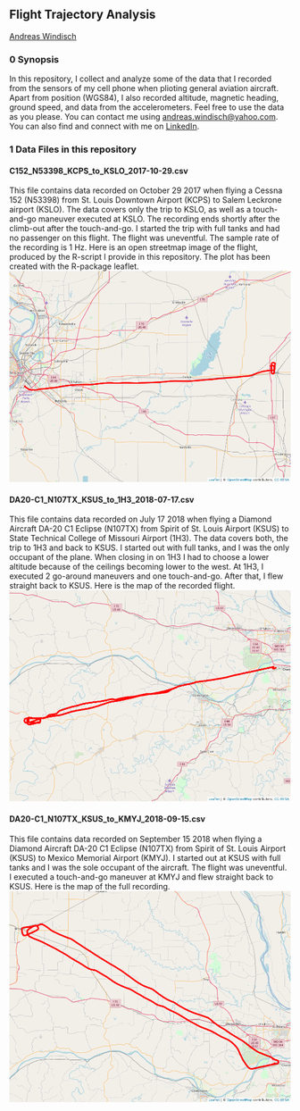 ## Flight Trajectory Analysis   
[Andreas Windisch](https://www.linkedin.com/in/andreas-windisch-physics/)
   
### 0 Synopsis   
In this repository, I collect and analyze some of the data that I recorded from the sensors of my cell phone when plioting general aviation aircraft. Apart from position (WGS84), I also recorded altitude, magnetic heading, ground speed, and data from the accelerometers.
Feel free to use the data as you please. You can contact me using andreas.windisch@yahoo.com. You can also find and connect with me on [LinkedIn](https://www.linkedin.com/in/andreas-windisch-physics/).

### 1 Data Files in this repository   

#### C152_N53398_KCPS_to_KSLO_2017-10-29.csv     
This file contains data recorded on October 29 2017 when flying a Cessna 152 (N53398) from St. Louis Downtown Airport (KCPS) to Salem Leckrone airport (KSLO). The data covers only the trip to KSLO, as well as a touch-and-go maneuver executed at KSLO. The recording ends shortly after the climb-out after the touch-and-go. I started the trip with full tanks and had no passenger on this flight. The flight was uneventful. The sample rate of the recording is 1 Hz. Here is an open streetmap image of the flight, produced by the R-script I provide in this repository. The plot has been created with the R-package leaflet.    
![](flight1_map.png)

#### DA20-C1_N107TX_KSUS_to_1H3_2018-07-17.csv   
This file contains data recorded on July 17 2018 when flying a Diamond Aircraft DA-20 C1 Eclipse (N107TX) from Spirit of St. Louis Airport (KSUS) to State Technical College of Missouri Airport (1H3). The data covers both, the trip to 1H3 and back to KSUS. I started out with full tanks, and I was the only occupant of the plane. When closing in on 1H3 I had to choose a lower altitude because of the ceilings becoming lower to the west. At 1H3, I executed 2 go-around maneuvers and one touch-and-go. After that, I flew straight back to KSUS. Here is the map of the recorded flight.   
![](flight2_map.png)

#### DA20-C1_N107TX_KSUS_to_KMYJ_2018-09-15.csv 
This file contains data recorded on September 15 2018 when flying a Diamond Aircraft DA-20 C1 Eclipse (N107TX) from Spirit of St. Louis Airport (KSUS) to Mexico Memorial Airport (KMYJ). I started out at KSUS with full tanks and I was the sole occupant of the aircraft. The flight was uneventful. I executed a touch-and-go maneuver at KMYJ and flew straight back to KSUS. Here is the map of the full recording. 
![](flight3_map.png)
      
